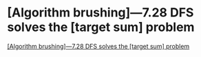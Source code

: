 # [Algorithm brushing]—7.28 DFS solves the [target sum] problem
[[Algorithm brushing]—7.28 DFS solves the [target sum] problem](https://aiwithcloud.com/2022/09/15/algorithm_brushing-7-28_dfs_solves_the_target_sum_problem/)